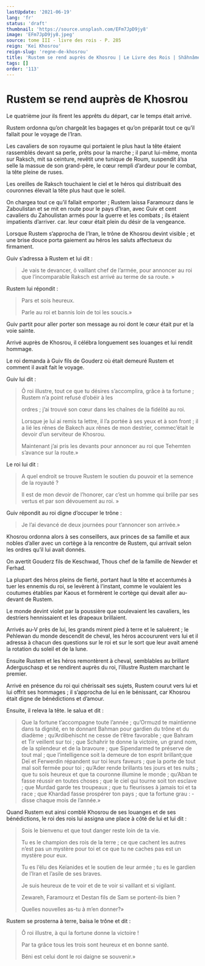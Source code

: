 ```yaml
---
lastUpdate: '2021-06-19'
lang: 'fr'
status: 'draft'
thumbnail: 'https://source.unsplash.com/EFm7JpD9jy8'
image: 'EFm7JpD9jy8.jpeg'
source: tome III - livre des rois - P. 285
reign: 'Keï Khosrou'
reign-slug: 'regne-de-khosrou'
title: 'Rustem se rend auprès de Khosrou | Le Livre des Rois | Shâhnâmeh'
tags: []
order: '113'
---
```


# Rustem se rend auprès de Khosrou

Le quatrième jour ils firent les apprêts du départ, car le temps était arrivé.

Rustem ordonna qu’on chargeât les bagages et qu’on préparât tout ce qu’il fallait pour le voyage de l’Iran.

Les cavaliers de son royaume qui portaient le plus haut la tête étaient rassemblés devant sa perle, prêts pour la marche ; il parut lui-même, monta sur Raksch, mit sa ceinture, revêtit une tunique de Roum, suspendit à’sa selle la massue de son grand-père, le cœur rempli d’ardeur pour le combat, la tête pleine de ruses.

Les oreilles de Raksch touchaient le ciel et le héros qui distribuait des couronnes élevait la tête plus haut que le soleil.

On chargea tout ce qu’il fallait emporter ; Rustem laissa Faramourz dans le Zaboulistan et se mit en route pour le pays d’Iran, avec Guiv et cent cavaliers du Zahoulistan armés pour la guerre et les combats ; ils étaient impatients d’arriver. car. leur cœur était plein du désir de la vengeance.

Lorsque Rustem s’approcha de l’Iran, le trône de Khosrou devint visible ; et une brise douce porta gaiement au héros les saluts affectueux du firmament.

Guiv s’adressa à Rustem et lui dit :

> Je vais te devancer, ô vaillant chef de l’armée, pour annoncer au roi que l’incomparable Raksch est arrivé au terme de sa route. »

Rustem lui répondit :

> Pars et sois heureux.
>
> Parle au roi et bannis loin de toi les soucis.»

Guiv partit pour aller porter son message au roi dont le cœur était pur et la voie sainte.

Arrivé auprès de Khosrou, il célébra longuement ses louanges et lui rendit hommage.

Le roi demanda à Guiv fils de Gouderz où était demeuré Rustem et comment il avait fait le voyage.

Guiv lui dit :

> Ô roi illustre, tout ce que tu désires s’accomplira, grâce à ta fortune ; Rustem n’a point refusé d’obéir à les
>
> ordres ; j’ai trouvé son cœur dans les chaînes de la fidélité au roi.
>
> Lorsque je lui ai remis ta lettre, il l’a portée à ses yeux et à son front ; il a lié les rênes de Bakech aux rênes de mon destrier, commec’était le devoir d’un serviteur de Khosrou.
>
> Maintenant j’ai pris les devants pour annoncer au roi que Tehemten s’avance sur la route.»

Le roi lui dit :

> A quel endroit se trouve Rustem le soutien du pouvoir et la semence de la royauté ?
>
> Il est de mon devoir de l’honorer, car c’est un homme qui brille par ses vertus et par son dévouement au roi. »

Guiv répondit au roi digne d’occuper le trône :

> Je l’ai devancé de deux journées pour t’annoncer son arrivée.»

Khosrou ordonna alors à ses conseillers, aux princes de sa famille et aux nobles d’aller avec un cortège à la rencontre de Rustem, qui arrivait selon les ordres qu’il lui avait donnés.

On avertit Gouderz fils de Keschwad, Thous chef de la famille de Newder et Ferhad.

La plupart des héros pleins de fierté, portant haut la tête et accentumés à tuer les ennemis du roi, se levèrent à l’instant, comme le voulaient les coutumes établies par Kaous et formèrent le cortège qui devait aller au-
devant de Rustem.

Le monde devint violet par la poussière que soulevaient les cavaliers, les destriers hennissaient et les drapeaux brillaient.

Arrivés au-V près de lui, les grands mirent pied à terre et le saluèrent ; le Pehlewan du monde descendit de cheval, les héros accoururent vers lui et il adressa à chacun des questions sur le roi et sur le sort que leur avait amené la rotation du soleil et de la lune.

Ensuite Rustem et les héros remontèrent à cheval, semblables au brillant Aderguschasp et se rendirent auprès du roi, l’illustre Rustem marchant le premier.

Arrivé en présence du roi qui chérissait ses sujets, Rustem courut vers lui et lui offrit ses hommages ; il s’approcha de lui en le bénissant, car Khosrou était digne de bénédictions et d’amour.

Ensuite, il releva la tête. le salua et dit :

> Que la fortune t’accompagne toute l’année ; qu’Ormuzd te maintienne dans ta dignité, en te donnant Bahman pour gardien du trône et du diadème ; qu’Ardibehischt ne cesse de t’être favorable ; que Bahram et Tir veillent sur toi ; que Schahrir te donne la victoire, un grand nom, de la splendeur et de la bravoure ; que Sipendarmed te préserve de tout mal ; que l’intelligence soit la demeure de ton esprit brillant;que Deï et Ferwerdin répandent sur toi leurs faveurs ; que la porte de tout mal soit fermée pour toi ; qu’Ader rende brillants tes jours et tes nuits ; que tu sois heureux et que ta couronne illumine le monde ; qu’Aban te fasse réussir en toutes choses ; que le ciel qui tourne soit ton esclave ; que Murdad garde tes troupeaux ; que tu fleurisses à jamais toi et ta race ; que Khardad fasse prospérer ton pays ; que ta fortune grau : -disse chaque mois de l’année.»

Quand Rustem eut ainsi comblé Khosrou de ses louanges et de ses bénédictions, le roi des rois lui assigna une place à côté de lui et lui dit :

> Sois le bienvenu et que tout danger reste loin de ta vie.
>
> Tu es le champion des rois de la terre ; ce que cachent les autres n’est pas un mystère pour toi et ce que tu ne caches pas est un mystère pour eux.
>
> Tu es l’élu des Keïanides et le soutien de leur armée ; tu es le gardien de l’Iran et l’asile de ses braves.
>
> Je suis heureux de te voir et de te voir si vaillant et si vigilant.
>
> Zewareh, Faramourz et Destan fils de Sam se portent-ils bien ?
>
> Quelles nouvelles as-tu à m’en donner?»

Rustem se prosterna à terre, baisa le trône et dit :

> Ô roi illustre, à qui la fortune donne la victoire !
>
> Par ta grâce tous les trois sont heureux et en bonne santé.
>
> Béni est celui dont le roi daigne se souvenir.»
